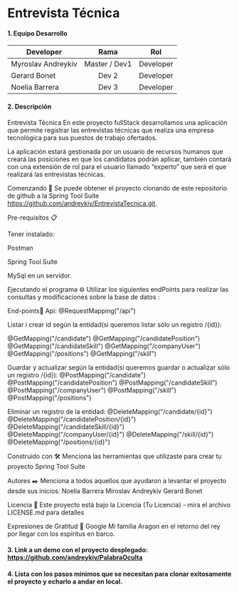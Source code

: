 # Entrevista Técnica

#### 1. Equipo Desarrollo 

| Developer | Rama | Rol |
| --- | :---:  | :---:  |
| Myroslav Andreykiv | Master / Dev1 | Developer | 
| Gerard Bonet | Dev 2 | Developer |
| Noelia Barrera | Dev 3 | Developer | 

#### 2. Descripción
Entrevista Técnica
En este proyecto fullStack desarrollamos una aplicación que permite registrar las entrevistas técnicas que realiza una empresa tecnológica para sus puestos de trabajo ofertados.

La aplicación estará gestionada por un usuario de recursos humanos que creará las posiciones en que los candidatos podrán aplicar, también contará con una extensión de rol para el usuario llamado “experto” que será el que realizará las entrevistas técnicas.


Comenzando 🚀
Se puede obtener el proyecto clonando de este repositorio de github a la Spring Tool Suite 
https://github.com/andreykiv/EntrevistaTecnica.git.


Pre-requisitos 📋


Tener instalado: 

Postman

Spring Tool Suite

MySql en un servidor.



Ejecutando el programa ⚙️
Utilizar los siguientes endPoints para realizar las consultas y modificaciones  sobre la base de datos :


End-points🔩
Api:
@RequestMapping("/api")

Listar i crear id según la entidad(si queremos listar sólo un registro /{id}):

@GetMapping("/candidate")
@GetMapping("/candidatePosition")
@GetMapping("/candidateSkill")
@GetMapping("/companyUser")
@GetMapping("/positions")
@GetMapping("/skill")

Guardar y actualizar según la entidad(si queremos guardar o actualizar sólo un registro /{id}):
@PostMapping("/candidate")
@PostMapping("/candidatePosition")
@PostMapping("/candidateSkill")
@PostMapping("/companyUser")
@PostMapping("/skill")
@PostMapping("/positions")


Eliminar un registro de la entidad:
@DeleteMapping("/candidate/{id}")
@DeleteMapping("/candidatePosition/{id}")
@DeleteMapping("/candidateSkill/{id}")
@DeleteMapping("/companyUser/{id}")
@DeleteMapping("/skill/{id}")
@DeleteMapping("/positions/{id}")

Construido con 🛠️
Menciona las herramientas que utilizaste para crear tu proyecto
Spring Tool Suite


Autores ✒️
Menciona a todos aquellos que ayudaron a levantar el proyecto desde sus inicios:
Noelia Barrera
Miroslav Andreykiv
Gerard Bonet

Licencia 📄
Este proyecto está bajo la Licencia (Tu Licencia) - mira el archivo LICENSE.md para detalles


Expresiones de Gratitud 🎁
Google
Mi familia 
Aragon en el retorno del rey por llegar con los espíritus en barco.

#### 3. Link a un demo con el proyecto desplegado: https://github.com/andreykiv/PalabraOculta


#### 4. Lista con los pasos mínimos que se necesitan para clonar exitosamente el proyecto y echarlo a andar en local.



